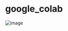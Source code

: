 # google_colab


![image](https://user-images.githubusercontent.com/71228141/119635836-075a8a00-be4f-11eb-8413-2d58f150853d.png)
